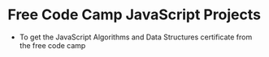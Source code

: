 # Free Code Camp JavaScript Projects
* To get the JavaScript Algorithms and Data Structures certificate from the free code camp